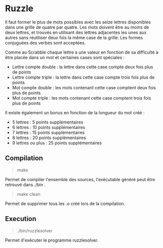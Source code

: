 # Ruzzle

Il faut former le plus de mots possibles avec les seize lettres disponibles dans une grille de quatre par quatre. Les mots doivent être au moins de deux lettres, et trouvés en utilisant des lettres adjacentes les unes aux autres sans réutiliser deux fois la même case de la grille. Les formes conjuguées des verbes sont acceptées.

Comme au Scrabble chaque lettre a une valeur en fonction de sa difficulté à être placée dans un mot et certaines cases sont spéciales :

+ Lettre compte double : la lettre dans cette case compte deux fois plus de points
+ Lettre compte triple : la lettre dans cette case compte trois fois plus de points
+ Mot compte double : les mots contenant cette case comptent deux fois plus de points
+ Mot compte triple : les mots contenant cette case comptent trois fois plus de points

Il existe également un bonus en fonction de la longueur du mot créé :

+ 5 lettres : 5 points supplémentaires
+ 6 lettres : 10 points supplémentaires
+ 7 lettres : 15 points supplémentaires
+ 8 lettres : 20 points supplémentaires
+ 9 lettres ou plus : 25 points supplémentaires


## Compilation

>   make

Permet de compiler l'ensemble des sources, l'exécutable généré peut être retrouvé dans ./bin .

>   make clean

Permet de supprimer tous les .o créé lors de la compilation.

## Execution

>   ./bin/ruzzlesolver

Permet d'exécuter le programme ruzzlesolver.